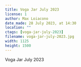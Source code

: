 ```yaml
---
title: Voga Jar July 2023
license: 1
author: Max Loiacono
date_made: 28 July 2023, at 14:30
location: ""
ctags: [voga-jar-july-2023]
filename: voga-jar-july-2023.jpg
width: 1125
height: 1500
---
```


Voga Jar July 2023
